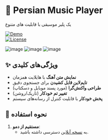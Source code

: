 # 🎵 Persian Music Player

یک پلیر موسیقی با قابلیت های متنوع

[![Demo](https://img.shields.io/badge/Live-Demo-brightgreen?style=for-the-badge)](https://theamirreza.great-site.net/Music/)  
[![License](https://img.shields.io/badge/License-MIT-blue?style=for-the-badge)](LICENSE)  

![image](https://github.com/user-attachments/assets/d0178434-8c7f-4d27-8836-294dc18baaa6)
![image](https://github.com/user-attachments/assets/3fc12961-b81f-4e59-a4f4-e0b8d3d2d2b4)
![image](https://github.com/user-attachments/assets/05ed4ac6-51b7-443a-96c9-374105e8a06d)



## ✨ ویژگی‌های کلیدی  
- **نمایش متن آهنگ** با هایلایت همزمان  
- **تایم‌لاین قابل کشیدن** برای جستجوی دقیق  
- **طراحی واکنش‌گرا** (مورد پسند موبایل و دسکتاپ)  
- **تغییر تم خودکار** (تاریک/روشن)  
- **پخش خودکار** با قابلیت کنترل از رسانه‌های سیستم  

## 🚀 نحوه استفاده  
1. **مستقیم از دمو**:  
   - به [نسخه آنلاین](https://theamirreza.great-site.net/Music/) دسترسی داشته باشید.  
